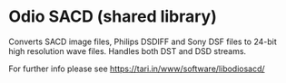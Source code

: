 # Odio SACD (shared library)
Converts SACD image files, Philips DSDIFF and Sony DSF files to 24-bit high resolution wave files. Handles both DST and DSD streams.

For further info please see https://tari.in/www/software/libodiosacd/
